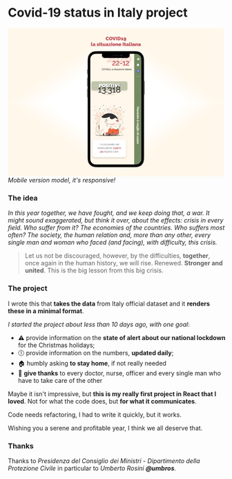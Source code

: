 # Covid-19 status in Italy project

<img src="/mockup.jpeg" align="center" alt="mockup-covid19-italy" width="500" />
<em>Mobile version model, it's responsive!</em>

### The idea
*In this year together, we have fought, and we keep doing that, a war. It might sound exaggerated, but think it over, about the effects: crisis in every field. Who suffer from it? The economies of the countries. Who suffers most often? The society, the human relation and, more than any other, every single man and woman who faced (and facing), with difficulty, this crisis.*
> Let us not be discouraged, however, by the difficulties, **together**, once again in the human history, we will rise.
Renewed. **Stronger and united**. This is the big lesson from this big crisis.

### The project
I wrote this that **takes the data** from Italy official dataset and it **renders these in a minimal format**.

*I started the project about less than 10 days ago, with one goal*:
- ⚠️ provide information on the **state of alert about our national lockdown** for the Christmas holidays;
- 🕕 provide information on the numbers, **updated daily**;
- 🏠 humbly asking **to stay home**, if not really needed
- 🙏 **give thanks** to every doctor, nurse, officer and every single man who have to take care of the other

Maybe it isn't impressive, but **this is my really first project in React that I loved**. Not for what the code does, but **for what it communicates**.

Code needs refactoring, I had to write it quickly, but it works.

Wishing you a serene and profitable year, I think we all deserve that.

### Thanks
Thanks to <em>Presidenza del Consiglio dei Ministri - Dipartimento della Protezione Civile</em> in particular to <em>Umberto Rosini<em> <strong>@umbros</strong>.
